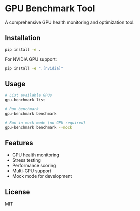 # GPU Benchmark Tool

A comprehensive GPU health monitoring and optimization tool.

## Installation

```bash
pip install -e .
```

For NVIDIA GPU support:
```bash
pip install -e ".[nvidia]"
```

## Usage

```bash
# List available GPUs
gpu-benchmark list

# Run benchmark
gpu-benchmark benchmark

# Run in mock mode (no GPU required)
gpu-benchmark benchmark --mock
```

## Features

- GPU health monitoring
- Stress testing
- Performance scoring
- Multi-GPU support
- Mock mode for development

## License

MIT
